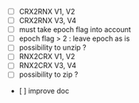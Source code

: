 * [ ] CRX2RNX V1, V2
* [ ] CRX2RNX V3, V4
* [ ] must take epoch flag into account
* [ ] epoch flag > 2 : leave epoch as is
* [ ] possibility to unzip ?
* [ ] RNX2CRX V1, V2
* [ ] RNX2CRX V3, V4
* [ ] possibility to zip ?
* [ ] improve doc
